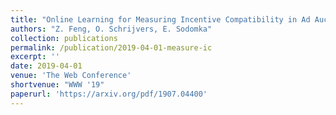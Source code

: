 ```yaml
---
title: "Online Learning for Measuring Incentive Compatibility in Ad Auctions"
authors: "Z. Feng, O. Schrijvers, E. Sodomka"
collection: publications
permalink: /publication/2019-04-01-measure-ic
excerpt: ''
date: 2019-04-01
venue: 'The Web Conference'
shortvenue: "WWW '19"
paperurl: 'https://arxiv.org/pdf/1907.04400'
---
```

